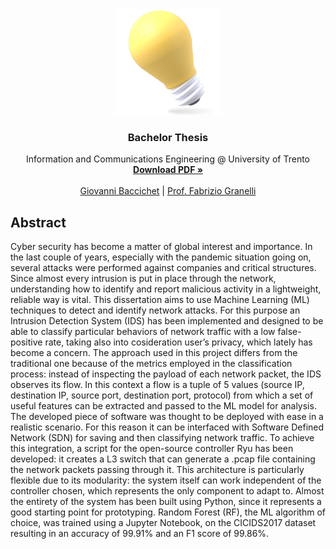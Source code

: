 <!--
*** Thanks for checking out the Best-README-Template. If you have a suggestion
*** that would make this better, please fork the repo and create a pull request
*** or simply open an issue with the tag "enhancement".
*** Thanks again! Now go create something AMAZING! :D
-->

<!-- PROJECT SHIELDS -->
<!--
*** I'm using markdown "reference style" links for readability.
*** Reference links are enclosed in brackets [ ] instead of parentheses ( ).
*** See the bottom of this document for the declaration of the reference variables
*** for contributors-url, forks-url, etc. This is an optional, concise syntax you may use.
*** https://www.markdownguide.org/basic-syntax/#reference-style-links
-->

<!-- PROJECT LOGO -->
<br />
<p align="center">
  <a href="https://github.com/GiovanniBaccichet/bachelor-thesis">
    <img src="imgs/Light_bulb_perspective_matte_s.png" alt="Logo" width="170">
  </a>

  <h3 align="center">Bachelor Thesis</h3>

  <p align="center">
    Information and Communications Engineering @ University of Trento
    <br />
    <a href="https://github.com/GiovanniBaccichet/bachelor-thesis/releases/tag/1.0"><strong>Download PDF »</strong></a>
    <br />
    <br />
    <a href="https://baccichet.org">Giovanni Baccichet</a>
    |
    <a href="https://www.granelli-lab.org/">Prof. Fabrizio Granelli</a>
  </p>
</p>

<!-- ABSTRACT -->

## Abstract

Cyber security has become a matter of global interest and importance. In the last couple of
years, especially with the pandemic situation going on, several attacks were performed against
companies and critical structures. Since almost every intrusion is put in place through the network,
understanding how to identify and report malicious activity in a lightweight, reliable way is vital.
This dissertation aims to use Machine Learning (ML) techniques to detect and identify network
attacks. For this purpose an Intrusion Detection System (IDS) has been implemented and designed
to be able to classify particular behaviors of network traffic with a low false-positive rate, taking
also into cosideration user’s privacy, which lately has become a concern.
The approach used in this project differs from the traditional one because of the metrics employed
in the classification process: instead of inspecting the payload of each network packet, the IDS
observes its flow. In this context a flow is a tuple of 5 values (source IP, destination IP, source
port, destination port, protocol) from which a set of useful features can be extracted and passed to
the ML model for analysis.
The developed piece of software was thought to be deployed with ease in a realistic scenario. For this
reason it can be interfaced with Software Defined Network (SDN) for saving and then classifying
network traffic. To achieve this integration, a script for the open-source controller Ryu has been
developed: it creates a L3 switch that can generate a .pcap file containing the network packets
passing through it. This architecture is particularly flexible due to its modularity: the system itself
can work independent of the controller chosen, which represents the only component to adapt to.
Almost the entirety of the system has been built using Python, since it represents a good starting
point for prototyping. Random Forest (RF), the ML algorithm of choice, was trained using a
Jupyter Notebook, on the CICIDS2017 dataset resulting in an accuracy of 99.91% and an F1 score
of 99.86%.
